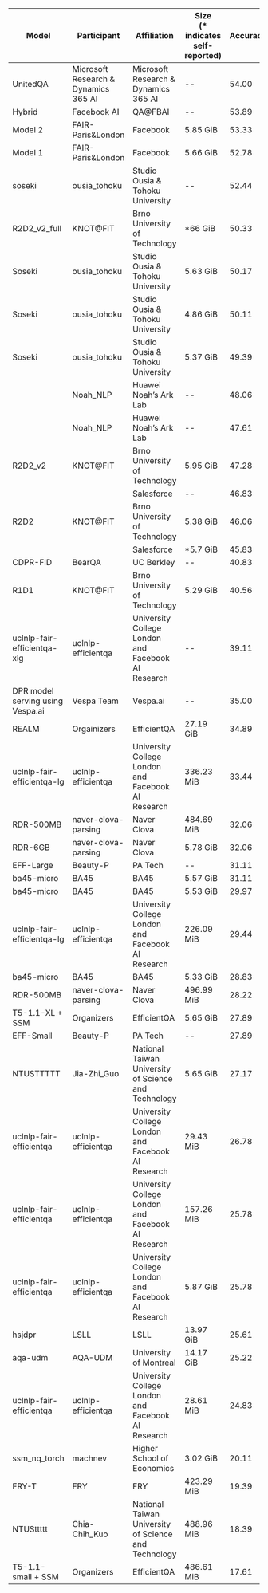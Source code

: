 | Model                            | Participant                          | Affiliation                                          | Size<br>(\* indicates self-reported) | Accuracy |
| -------------------------------- | ------------------------------------ | ---------------------------------------------------- | --------------------------------- | -------- |
| UnitedQA                         | Microsoft Research & Dynamics 365 AI | Microsoft Research & Dynamics 365 AI                 | \--                               | 54.00    |
| Hybrid                           | Facebook AI                          | QA@FBAI                                              | \--                               | 53.89    |
| Model 2                          | FAIR-Paris&London                    | Facebook                                             | 5.85 GiB                          | 53.33    |
| Model 1                          | FAIR-Paris&London                    | Facebook                                             | 5.66 GiB                          | 52.78    |
| soseki                           | ousia\_tohoku                        | Studio Ousia & Tohoku University                     | \--                               | 52.44    |
| R2D2\_v2\_full                   | KNOT@FIT                             | Brno University of Technology                        | \*66 GiB                          | 50.33    |
| Soseki                           | ousia\_tohoku                        | Studio Ousia & Tohoku University                     | 5.63 GiB                          | 50.17    |
| Soseki                           | ousia\_tohoku                        | Studio Ousia & Tohoku University                     | 4.86 GiB                          | 50.11    |
| Soseki                           | ousia\_tohoku                        | Studio Ousia & Tohoku University                     | 5.37 GiB                          | 49.39    |
|                                  | Noah\_NLP                            | Huawei Noah’s Ark Lab                                | \--                               | 48.06    |
|                                  | Noah\_NLP                            | Huawei Noah’s Ark Lab                                | \--                               | 47.61    |
| R2D2\_v2                         | KNOT@FIT                             | Brno University of Technology                        | 5.95 GiB                          | 47.28    |
|                                  |                                      | Salesforce                                           | \--                               | 46.83    |
| R2D2                             | KNOT@FIT                             | Brno University of Technology                        | 5.38 GiB                          | 46.06    |
|                                  |                                      | Salesforce                                           | \*5.7 GiB                         | 45.83    |
| CDPR-FID                         | BearQA                               | UC Berkley                                           | \--                               | 40.83    |
| R1D1                             | KNOT@FIT                             | Brno University of Technology                        | 5.29 GiB                          | 40.56    |
| uclnlp-fair-efficientqa-xlg      | uclnlp-efficientqa                   | University College London and Facebook AI Research   | \--                               | 39.11    |
| DPR model serving using Vespa.ai | Vespa Team                           | Vespa.ai                                             | \--                               | 35.00    |
| REALM                            | Orgainizers                          | EfficientQA                                          | 27.19 GiB                         | 34.89    |
| uclnlp-fair-efficientqa-lg       | uclnlp-efficientqa                   | University College London and Facebook AI Research   | 336.23 MiB                        | 33.44    |
| RDR-500MB                        | naver-clova-parsing                  | Naver Clova                                          | 484.69 MiB                        | 32.06    |
| RDR-6GB                          | naver-clova-parsing                  | Naver Clova                                          | 5.78 GiB                          | 32.06    |
| EFF-Large                        | Beauty-P                             | PA Tech                                              | \--                               | 31.11    |
| ba45-micro                       | BA45                                 | BA45                                                 | 5.57 GiB                          | 31.11    |
| ba45-micro                       | BA45                                 | BA45                                                 | 5.53 GiB                          | 29.97    |
| uclnlp-fair-efficientqa-lg       | uclnlp-efficientqa                   | University College London and Facebook AI Research   | 226.09 MiB                        | 29.44    |
| ba45-micro                       | BA45                                 | BA45                                                 | 5.33 GiB                          | 28.83    |
| RDR-500MB                        | naver-clova-parsing                  | Naver Clova                                          | 496.99 MiB                        | 28.22    |
| T5-1.1-XL + SSM                  | Organizers                           | EfficientQA                                          | 5.65 GiB                          | 27.89    |
| EFF-Small                        | Beauty-P                             | PA Tech                                              | \--                               | 27.89    |
| NTUSTTTTT                        | Jia-Zhi\_Guo                         | National Taiwan University of Science and Technology | 5.65 GiB                          | 27.17    |
| uclnlp-fair-efficientqa          | uclnlp-efficientqa                   | University College London and Facebook AI Research   | 29.43 MiB                         | 26.78    |
| uclnlp-fair-efficientqa          | uclnlp-efficientqa                   | University College London and Facebook AI Research   | 157.26 MiB                        | 25.78    |
| uclnlp-fair-efficientqa          | uclnlp-efficientqa                   | University College London and Facebook AI Research   | 5.87 GiB                          | 25.78    |
| hsjdpr                           | LSLL                                 | LSLL                                                 | 13.97 GiB                         | 25.61    |
| aqa-udm                          | AQA-UDM                              | University of Montreal                               | 14.17 GiB                         | 25.22    |
| uclnlp-fair-efficientqa          | uclnlp-efficientqa                   | University College London and Facebook AI Research   | 28.61 MiB                         | 24.83    |
| ssm\_nq\_torch                   | machnev                              | Higher School of Economics                           | 3.02 GiB                          | 20.11    |
| FRY-T                            | FRY                                  | FRY                                                  | 423.29 MiB                        | 19.39    |
| NTUSttttt                        | Chia-Chih\_Kuo                       | National Taiwan University of Science and Technology | 488.96 MiB                        | 18.39    |
| T5-1.1-small + SSM               | Organizers                           | EfficientQA                                          | 486.61 MiB                        | 17.61    |
